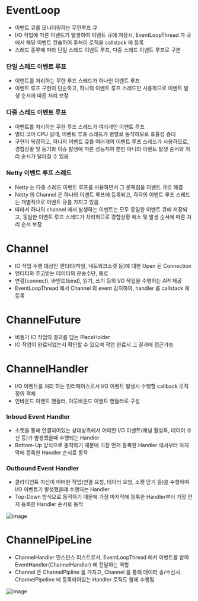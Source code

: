 # EventLoop
* 이벤트 큐를 모니터링하는 무한루프 큐
* I/O 작업에 따른 이벤트가 발생하여 이벤트 큐에 저장시, EventLoopThread 가 큐에서 해당 이벤트 컨슘하여 후처리 로직을 callstack 에 등록
* 스레드 종류에 따라 단일 스레드 이벤트 루프, 다중 스레드 이벤트 루프로 구분
### 단일 스레드 이벤트 루프
* 이벤트를 처리하는 무한 루프 스레드가 하나인 이벤트 루프
* 이벤트 루프 구현이 단순하고, 하나의 이벤트 루프 스레드만 사용하므로 이벤트 발생 순서에 따른 처리 보장

### 다중 스레드 이벤트 루프
* 이벤트를 처리하는 무한 루프 스레드가 여러개인 이벤트 루프
* 멀티 코어 CPU 일때, 이벤트 루프 스레드가 병렬로 동작하므로 효율성 증대
* 구현이 복잡하고, 하나의 이벤트 큐를 여러개의 이벤트 루프 스레드가 사용하므로, 경합상황 및 동기화 이슈 발생에 따른 성능저하 뿐만 아니라 이벤트 발생 순서와 처리 순서가 달라질 수 있음

### Netty 이벤트 루프 스레드  
* Netty 는 다중 스레드 이벤트 루프를 사용하면서 그 문제점을 이벤트 큐로 해결
* Netty 의 Channel 은 하나의 이벤트 루프에 등록되고, 각각의 이벤트 루프 스레드는 개별적으로 이벤트 큐를 가지고 있음
* 따라서 하나의 channel 에서 발생하는 이벤트는 모두 동일한 이벤트 큐에 저장되고, 동일한 이벤트 루프 스레드가 처리하므로 경합상황 해소 및 발생 순서에 따른 처리 순서 보장

# Channel
* IO 작업 수행 대상인 엔티티(파일, 네트워크소켓 등)에 대한 Open 된 Connection
* 엔티티와 주고받는 데이터의 운송수단, 통로
* 연결(connect), 바인드(bind), 읽기, 쓰기 등의 I/O 작업을 수행하는 API 제공
* EventLoopThread 에서 Channel 의 event 감지하여, handler 를 callstack 에 등록

# ChannelFuture
* 비동기 IO 작업의 결과를 담는 PlaceHolder
* IO 작업이 완료되었는지 확인할 수 있으며 작업 완료시 그 결과에 접근가능

# ChannelHandler
* I/O 이벤트를 처리 하는 인터페이스로서 I/O 이벤트 발생시 수행할 callback 로직 정의 객체 
* 인바운드 이벤트 핸들러, 아웃바운드 이벤트 핸들러로 구성

### Inboud Event Handler
* 소켓을 통해 연결되어있는 상대방측에서 어떠한 I/O 이벤트(채널 활성화, 데이터 수신 등)가 발생했을때 수행되는 Handler
* Bottom-Up 방식으로 동작하기 때문에 가장 먼저 등록한 Handler 에서부터 마지막에 등록한 Handler 순서로 동작

### Outbound Event Handler
* 클라이언트 자신이 어떠한 작업(연결 요청, 데이터 요청, 소켓 닫기 등)을 수행하여 I/O 이벤트가 발생했을떄 수행되는 Handler 
* Top-Down 방식으로 동작하기 때문에 가장 마지막에 등록한 Handler부터 가장 먼저 등록한 Handler 순서로 동작

![image](https://user-images.githubusercontent.com/48702893/163183553-974b97e3-ca62-4d5a-9313-37ec26d1e89e.png)

# ChannelPipeLine
* ChannelHandler 인스턴스 리스트로서, EventLoopThread 에서 이벤트를 받아 EventHandler(ChannelHandler) 에 전달하는 역할
* Channel 은 ChannelPipline 을 가지고, Channel 을 통해 데이터 송/수신시 ChannelPipeline 에 등록되어있는 Handler 로직도 함께 수행됨

![image](https://user-images.githubusercontent.com/48702893/163182381-074f779d-ccc6-4488-8eb2-9da53c87a15d.png)